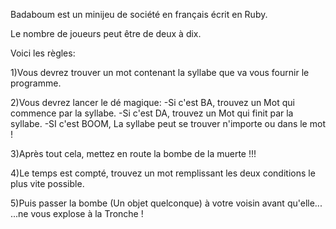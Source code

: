 
Badaboum est un minijeu de société en français écrit en Ruby.

Le nombre de joueurs peut être de deux à dix.

Voici les règles:


1)Vous devrez trouver un mot contenant la syllabe que va vous fournir le programme.

2)Vous devrez lancer le dé magique:
-Si c'est BA, trouvez un Mot qui commence par la syllabe.
-Si c'est DA, trouvez un Mot qui finit par la syllabe.
-SI c'est BOOM, La syllabe peut se trouver n'importe ou dans le mot !

3)Après tout cela, mettez en route la bombe de la muerte !!!

4)Le temps est compté, trouvez un mot remplissant les deux conditions le plus vite possible.

5)Puis passer la bombe (Un objet quelconque) à votre voisin avant qu'elle...
...ne vous explose à la Tronche !

